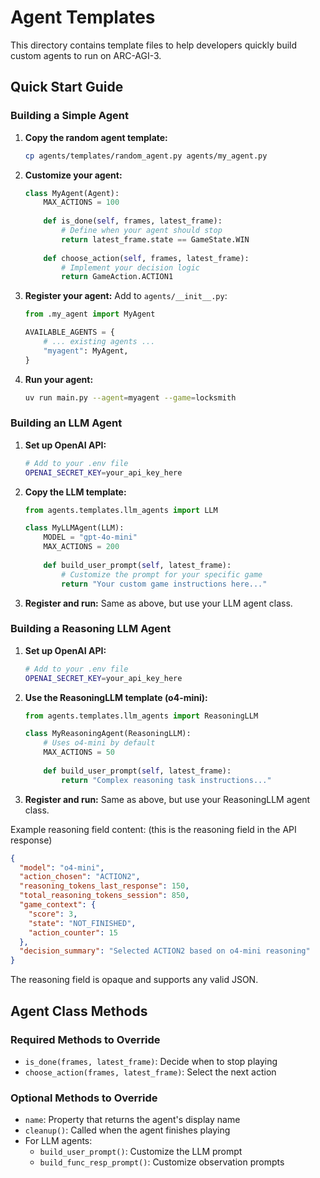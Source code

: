 # Agent Templates

This directory contains template files to help developers quickly build custom agents to run on ARC-AGI-3.

## Quick Start Guide

### Building a Simple Agent

1. **Copy the random agent template:**
   ```bash
   cp agents/templates/random_agent.py agents/my_agent.py
   ```

2. **Customize your agent:**
   ```python
   class MyAgent(Agent):
       MAX_ACTIONS = 100
       
       def is_done(self, frames, latest_frame):
           # Define when your agent should stop
           return latest_frame.state == GameState.WIN
       
       def choose_action(self, frames, latest_frame):
           # Implement your decision logic
           return GameAction.ACTION1
   ```

3. **Register your agent:**
   Add to `agents/__init__.py`:
   ```python
   from .my_agent import MyAgent
   
   AVAILABLE_AGENTS = {
       # ... existing agents ...
       "myagent": MyAgent,
   }
   ```

4. **Run your agent:**
   ```bash
   uv run main.py --agent=myagent --game=locksmith
   ```

### Building an LLM Agent

1. **Set up OpenAI API:**
   ```bash
   # Add to your .env file
   OPENAI_SECRET_KEY=your_api_key_here
   ```

2. **Copy the LLM template:**
   ```python
   from agents.templates.llm_agents import LLM
   
   class MyLLMAgent(LLM):
       MODEL = "gpt-4o-mini"
       MAX_ACTIONS = 200
       
       def build_user_prompt(self, latest_frame):
           # Customize the prompt for your specific game
           return "Your custom game instructions here..."
   ```

3. **Register and run:**
   Same as above, but use your LLM agent class.

### Building a Reasoning LLM Agent

1. **Set up OpenAI API:**
   ```bash
   # Add to your .env file
   OPENAI_SECRET_KEY=your_api_key_here
   ```

2. **Use the ReasoningLLM template (o4-mini):**
   ```python
   from agents.templates.llm_agents import ReasoningLLM
   
   class MyReasoningAgent(ReasoningLLM):
       # Uses o4-mini by default
       MAX_ACTIONS = 50
       
       def build_user_prompt(self, latest_frame):
           return "Complex reasoning task instructions..."
   ```

3. **Register and run:**
   Same as above, but use your ReasoningLLM agent class.

Example reasoning field content: (this is the reasoning field in the API response)
   
   ```json
   {
     "model": "o4-mini",
     "action_chosen": "ACTION2",
     "reasoning_tokens_last_response": 150,
     "total_reasoning_tokens_session": 850,
     "game_context": {
       "score": 3,
       "state": "NOT_FINISHED",
       "action_counter": 15
     },
     "decision_summary": "Selected ACTION2 based on o4-mini reasoning"
   }
   ```

The reasoning field is opaque and supports any valid JSON.

## Agent Class Methods

### Required Methods to Override
- `is_done(frames, latest_frame)`: Decide when to stop playing
- `choose_action(frames, latest_frame)`: Select the next action

### Optional Methods to Override
- `name`: Property that returns the agent's display name
- `cleanup()`: Called when the agent finishes playing
- For LLM agents:
  - `build_user_prompt()`: Customize the LLM prompt
  - `build_func_resp_prompt()`: Customize observation prompts
